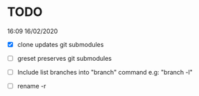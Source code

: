TODO
====

16:09 16/02/2020

- [x] clone updates git submodules
- [ ] greset preserves git submodules
- [ ] Include list branches into "branch" command e.g: "branch -l"
- [ ] rename -r

